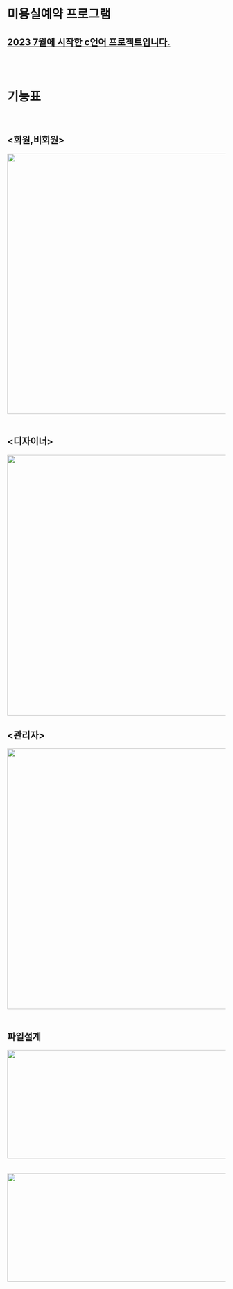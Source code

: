 # 미용실예약 프로그램
<u>2023 7월에 시작한 c언어 프로젝트입니다.</u> 
----------------------------------------------
<br/>
<br/>

기능표
=============
<br/>

<회원,비회원>
-------------
<center><img src="https://github.com/jwgarde/hair_shop_project/assets/113418319/e356123a-d1bd-4dd2-a4d5-a6653731eefd" width="1000" height="600"></center>
<br/>

<디자이너>
-------------
<center><img src="https://github.com/jwgarde/hair_shop_project/assets/113418319/c393a6ba-4334-43e3-802f-1a2b97501a74" width="1000" height="600"></center>


<관리자>
-------------
<center><img src="https://github.com/jwgarde/hair_shop_project/assets/113418319/08c0e9e0-59e3-4682-bda5-8c11b8b99c6f" width="1000" height="600"></center>
<br/>


## 파일설계 ##
<center><img src="https://github.com/jwgarde/semona---project/assets/113418319/7b911a3c-c3f2-42e7-996e-2f75d173194d" width="900" height="250"></center>
<br/>
<br/>
<center><img src="https://github.com/jwgarde/semona---project/assets/113418319/ff2a23cd-2351-4cd8-8d1b-355e6fdd35c9" width="700" height="250"></center>

<br/>
<br/>

